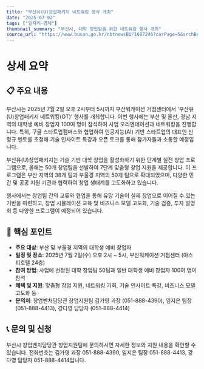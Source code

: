 ```yaml
---
title: "부산유(U)창업패키지 네트워킹 행사 개최"
date: "2025-07-02"
tags: ["일자리·경제"]
thumbnail_summary: "부산시, 대학 창업팀을 위한 네트워킹 행사 개최"
source_url: "https://www.busan.go.kr/nbtnewsBU/1687246?curPage=5&srchBeginDt=&srchEndDt=&srchKey=&srchText="
---
```


# 상세 요약

## 📋 주요 내용
부산시는 2025년 7월 2일 오후 2시부터 5시까지 부산워케이션 거점센터에서 '부산유(U)창업패키지 네트워킹(OT)' 행사를 개최합니다. 이번 행사에는 부산 및 울산, 경남 지역의 대학생 예비 창업자 100여 명이 참석하여 사업 오리엔테이션과 네트워킹을 진행합니다. 특히, 구글 스타트업캠퍼스와 협업하여 인공지능(AI) 기반 스타트업의 대표인 신정규 멘토를 초청해 기술 인사이트 특강과 오픈 토크를 통해 참가자들과 소통할 예정입니다.

부산유(U)창업패키지는 기술 기반 대학 창업을 활성화하기 위한 단계별 실전 창업 프로그램으로, 올해는 50개 창업팀을 선발하여 7단계 맞춤형 창업 지원을 제공합니다. 이 프로그램은 부산 지역의 38개 팀과 부울경 지역의 50개 팀으로 확대되었으며, 다양한 민간 및 공공 지원 기관과 협력하여 창업 생태계를 고도화하고 있습니다.

행사에서는 창업팀 간의 교류와 협업을 통해 유망 기술이 실제 창업으로 이어질 수 있는 기반을 마련하고, 창업 시뮬레이션 교육 및 비즈니스 모델 고도화, 기술 검증, 투자 설명회 등 다양한 프로그램이 예정되어 있습니다.

## 🎯 핵심 포인트
- **주요 대상**: 부산 및 부울경 지역의 대학생 예비 창업자
- **일정 및 장소**: 2025년 7월 2일(수) 오후 2시 ~ 5시, 부산워케이션 거점센터 (아스티호텔 24층)
- **참여 방법**: 사업에 선정된 대학 창업팀 50팀과 일반 대학생 예비 창업자 100여 명이 참석
- **혜택 및 지원**: 맞춤형 창업 지원, 네트워킹 기회, 기술 인사이트 특강, 비즈니스 모델 고도화 등
- **문의처**: 창업벤처담당관 창업지원팀 김가영 과장 (051-888-4390), 임지은 팀장 (051-888-4413), 강다영 담당자 (051-888-4414)

## 📞 문의 및 신청
부산시 창업벤처담당관 창업지원팀에 문의하시면 자세한 정보와 지원 내용을 확인할 수 있습니다. 전화번호는 김가영 과장 051-888-4390, 임지은 팀장 051-888-4413, 강다영 담당자 051-888-4414입니다.